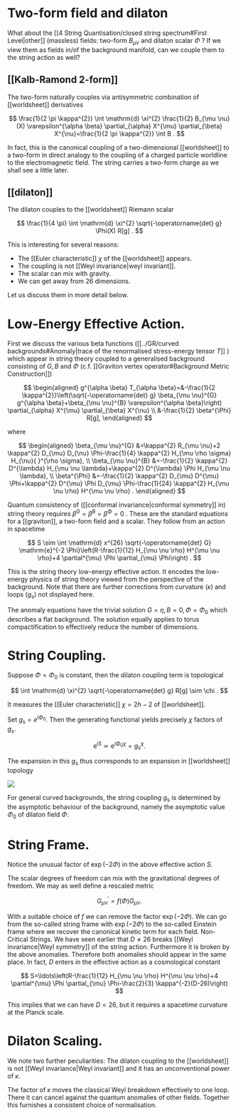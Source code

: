 # Two-form field and dilaton

What about the [[4 String Quantisation/closed string spectrum#First Level|other]] (massless) fields: two-form $B_{\mu \nu}$ and dilaton scalar $\Phi$ ? If we view them as fields in/of the background manifold, can we couple them to the string action as well?
## [[Kalb-Ramond 2-form]]
The two-form naturally couples via antisymmetric combination of [[worldsheet]] derivatives

$$
\frac{1}{2 \pi \kappa^{2}} \int \mathrm{d} \xi^{2} \frac{1}{2} B_{\mu \nu}(X) \varepsilon^{\alpha \beta} \partial_{\alpha} X^{\mu} \partial_{\beta} X^{\nu}=\frac{1}{2 \pi \kappa^{2}} \int B .
$$

In fact, this is the canonical coupling of a two-dimensional [[worldsheet]] to a two-form in direct analogy to the coupling of a charged particle worldline to the electromagnetic field. The string carries a two-form charge as we shall see a little later.
## [[dilaton]]
The dilaton couples to the [[worldsheet]] Riemann scalar

$$
\frac{1}{4 \pi} \int \mathrm{d} \xi^{2} \sqrt{-\operatorname{det} g} \Phi(X) R[g] .
$$

This is interesting for several reasons:

- The [[Euler characteristic]] $\chi$ of the [[worldsheet]] appears.
- The coupling is not [[Weyl invariance|weyl invariant]].
- The scalar can mix with gravity.
- We can get away from 26 dimensions.

Let us discuss them in more detail below.

# Low-Energy Effective Action. 
First we discuss the various beta functions ([[../GR/curved backgrounds#Anomaly|trace of the renormalised stress-energy tensor $T$]] ) which appear in string theory coupled to a generalised background consisting of $G, B$ and $\Phi$ (c.f. [[Graviton vertex operator#Background Metric Construction]])

$$
\begin{aligned}
g^{\alpha \beta} T_{\alpha \beta}=&-\frac{1}{2 \kappa^{2}}\left(\sqrt{-\operatorname{det} g} \beta_{\mu \nu}^{G} g^{\alpha \beta}+\beta_{\mu \nu}^{B} \varepsilon^{\alpha \beta}\right) \partial_{\alpha} X^{\mu} \partial_{\beta} X^{\nu} \\
&-\frac{1}{2} \beta^{\Phi} R[g],
\end{aligned}
$$

where

$$
\begin{aligned}
\beta_{\mu \nu}^{G} &=\kappa^{2} R_{\mu \nu}+2 \kappa^{2} D_{\mu} D_{\nu} \Phi-\frac{1}{4} \kappa^{2} H_{\mu \rho \sigma} H_{\nu}{ }^{\rho \sigma}, \\
\beta_{\mu \nu}^{B} &=-\frac{1}{2} \kappa^{2} D^{\lambda} H_{\mu \nu \lambda}+\kappa^{2} D^{\lambda} \Phi H_{\mu \nu \lambda}, \\
\beta^{\Phi} &=-\frac{1}{2} \kappa^{2} D_{\mu} D^{\mu} \Phi+\kappa^{2} D^{\mu} \Phi D_{\mu} \Phi-\frac{1}{24} \kappa^{2} H_{\mu \nu \rho} H^{\mu \nu \rho} .
\end{aligned}
$$

Quantum consistency of ([[conformal invariance|conformal symmetry]] in) string theory requires $\beta^{G}=\beta^{B}=\beta^{\Phi}=0$  . These are the standard equations for a [[graviton]], a two-form field and a scalar. They follow from an action in spacetime

$$
S \sim \int \mathrm{d} x^{26} \sqrt{-\operatorname{det} G} \mathrm{e}^{-2 \Phi}\left(R-\frac{1}{12} H_{\mu \nu \rho} H^{\mu \nu \rho}+4 \partial^{\mu} \Phi \partial_{\mu} \Phi\right) .
$$

This is the string theory low-energy effective action. It encodes the low-energy physics of string theory viewed from the perspective of the background. Note that there are further corrections from curvature $(\kappa)$ and loops $\left(g_{\mathrm{s}}\right)$ not displayed here.

The anomaly equations have the trivial solution $G=\eta, B=0, \Phi=\Phi_{0}$ which describes a flat background. The solution equally applies to torus compactification to effectively reduce the number of dimensions.

# String Coupling. 
Suppose $\Phi=\Phi_{0}$ is constant, then the dilaton coupling term is topological

$$
\int \mathrm{d} \xi^{2} \sqrt{-\operatorname{det} g} R[g] \sim \chi .
$$

It measures the [[Euler characteristic]] $\chi=2 h-2$ of [[worldsheet]].

Set $g_{\mathrm{s}}=e^{i \Phi_{0}}$. Then the generating functional yields precisely $\chi$ factors of $g_{\mathrm{s}}$.

$$
\mathrm{e}^{i S} \simeq \mathrm{e}^{i \Phi_{0} \chi}=g_{\mathrm{s}}^{\chi} .
$$

The expansion in this $g_{\mathrm{s}}$ thus corresponds to an expansion in [[worldsheet]] topology

![](https://cdn.mathpix.com/cropped/2022_01_21_6a05ef3b6320b8a7606bg-05.jpg?height=108&width=644&top_left_y=1103&top_left_x=295)

For general curved backgrounds, the string coupling $g_{\mathrm{s}}$ is determined by the asymptotic behaviour of the background, namely the asymptotic value $\Phi_{0}$ of dilaton field $\Phi$.

# String Frame. 
Notice the unusual factor of $\exp (-2 \Phi)$ in the above effective action $S$.

The scalar degrees of freedom can mix with the gravitational degrees of freedom. We may as well define a rescaled metric

$$
G_{\mu \nu}^{\prime}=f(\Phi) G_{\mu \nu} .
$$

With a suitable choice of $f$ we can remove the factor $\exp (-2 \Phi)$. We can go from the so-called string frame with $\exp (-2 \Phi)$ to the so-called Einstein frame where we recover the canonical kinetic term for each field. Non-Critical Strings. We have seen earlier that $D \neq 26$ breaks [[Weyl invariance|Weyl symmetry]] of the string action. Furthermore it is broken by the above anomalies. Therefore both anomalies should appear in the same place. In fact, $D$ enters in the effective action as a cosmological constant

$$
S=\ldots\left(R-\frac{1}{12} H_{\mu \nu \rho} H^{\mu \nu \rho}+4 \partial^{\mu} \Phi \partial_{\mu} \Phi-\frac{2}{3} \kappa^{-2}(D-26)\right)
$$

This implies that we can have $D<26$, but it requires a spacetime curvature at the Planck scale.

# Dilaton Scaling. 
We note two further peculiarities: The dilaton coupling to the [[worldsheet]] is not [[Weyl invariance|Weyl invariant]] and it has an unconventional power of $\kappa$.

The factor of $\kappa$ moves the classical Weyl breakdown effectively to one loop. There it can cancel against the quantum anomalies of other fields. Together this furnishes a consistent choice of normalisation.